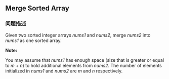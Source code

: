 ## Merge Sorted Array  
### 问题描述
Given two sorted integer arrays *nums1* and *nums2*, merge *nums2* into *nums1* as one sorted array.


**Note:**<br />
You may assume that *nums1* has enough space (size that is greater or equal to *m* + *n*) to hold additional elements from *nums2*. The number of elements initialized in *nums1* and *nums2* are *m* and *n* respectively.
